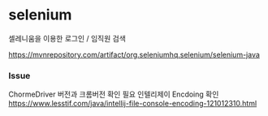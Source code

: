 # selenium

셀레니움을 이용한 로그인 / 임직원 검색 

https://mvnrepository.com/artifact/org.seleniumhq.selenium/selenium-java


### Issue 

ChormeDriver 버전과 크롬버전 확인 필요
인텔리제이 Encdoing 확인
https://www.lesstif.com/java/intellij-file-console-encoding-121012310.html
